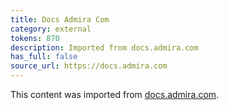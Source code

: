 ```yaml
---
title: Docs Admira Com
category: external
tokens: 870
description: Imported from docs.admira.com
has_full: false
source_url: https://docs.admira.com
---
```


This content was imported from [docs.admira.com](https://docs.admira.com).
